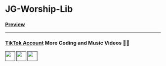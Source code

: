 # JG-Worship-Lib

### [Preview](https://myownbrain.github.io/JG-Worship-Lib/)
---
### [TikTok Account](https://www.tiktok.com/@myownbrain37) More Coding and Music Videos 👨‍💻

[<img src="https://emojipedia-us.s3.amazonaws.com/source/microsoft-teams/337/keycap-number-sign_23-fe0f-20e3.png" width="32"/>]()
[<img src="https://emojipedia-us.s3.amazonaws.com/source/microsoft-teams/337/keycap-digit-three_33-fe0f-20e3.png" width="32"/>]()
[<img src="https://emojipedia-us.s3.amazonaws.com/source/microsoft-teams/337/keycap-digit-seven_37-fe0f-20e3.png" width="32"/>]()
